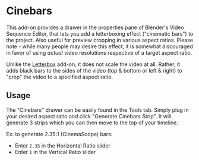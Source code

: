 # Cinebars
This add-on provides a drawer in the properties pane of Blender's Video Sequence Editor, that lets you add a letterboxing effect ("cinematic bars") to the project. Also useful for preview cropping in various aspect ratios. Please note - while many people may desire this effect, it is somewhat discouraged in favor of using *actual* video resolutions respective of a target aspect ratio.

Unlike the [Letterbox](http://wiki.blender.org/index.php/Extensions:2.6/Py/Scripts/Sequencer/Letterbox) add-on, it does not scale the video at all. Rather, it adds black bars to the sides of the video (top & bottom or left & right) to "crop" the video to a specified aspect ratio.

## Usage
The "Cinebars" drawer can be easily found in the Tools tab. Simply plug in your desired aspect ratio and click "Generate Cinebars Strip". It will generate 3 strips which you can then move to the top of your timeline.

Ex: to generate 2.35:1 (CinemaScope) bars:
* Enter `2.35` in the Horizontal Ratio slider
* Enter `1` in the Vertical Ratio slider
